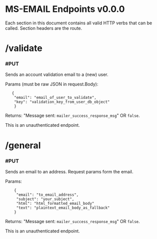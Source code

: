 # MS-EMAIL Endpoints v0.0.0

Each section in this document contains all valid HTTP verbs that can
be called.  Section headers are the route.

# /validate

### #PUT
Sends an account validation email to a (new) user.

Params (must be raw JSON in request.Body):
       
       {
        "email": "email_of_user_to_validate",
        "key": "validation_key_from_user_db_object"
        }
        
Returns: "Message sent: `mailer_success_response_msg`" OR `false`.

This is an unauthenticated endpoint.

# /general

### #PUT
Sends an email to an address. Request params form the email.

Params: 

        {
         "email": "to_email_address",
         "subject": "your_subject",
         "html": "html_formatted_email_body"
         "text": "plaintext_email_body_as_fallback"
        }
        
Returns: "Message sent: `mailer_success_response_msg`" OR `false`.

This is an unauthenticated endpoint.